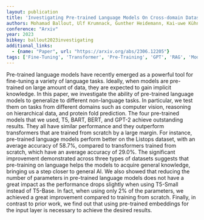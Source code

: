 ```yaml
---
layout: publication
title: 'Investigating Pre-trained Language Models On Cross-domain Datasets, A Step Closer To General AI'
authors: Mohamad Ballout, Ulf Krumnack, Gunther Heidemann, Kai-uwe Kühnberger
conference: "Arxiv"
year: 2023
bibkey: ballout2023investigating
additional_links:
  - {name: "Paper", url: "https://arxiv.org/abs/2306.12205"}
tags: ['Fine-Tuning', 'Transformer', 'Pre-Training', 'GPT', 'RAG', 'Model Architecture', 'Training Techniques', 'Pretraining Methods', 'BERT']
---
```

Pre-trained language models have recently emerged as a powerful tool for
fine-tuning a variety of language tasks. Ideally, when models are pre-trained
on large amount of data, they are expected to gain implicit knowledge. In this
paper, we investigate the ability of pre-trained language models to generalize
to different non-language tasks. In particular, we test them on tasks from
different domains such as computer vision, reasoning on hierarchical data, and
protein fold prediction. The four pre-trained models that we used, T5, BART,
BERT, and GPT-2 achieve outstanding results. They all have similar performance
and they outperform transformers that are trained from scratch by a large
margin. For instance, pre-trained language models perform better on the Listops
dataset, with an average accuracy of 58.7%, compared to transformers trained
from scratch, which have an average accuracy of 29.0%. The significant
improvement demonstrated across three types of datasets suggests that
pre-training on language helps the models to acquire general knowledge,
bringing us a step closer to general AI. We also showed that reducing the
number of parameters in pre-trained language models does not have a great
impact as the performance drops slightly when using T5-Small instead of
T5-Base. In fact, when using only 2% of the parameters, we achieved a great
improvement compared to training from scratch. Finally, in contrast to prior
work, we find out that using pre-trained embeddings for the input layer is
necessary to achieve the desired results.
